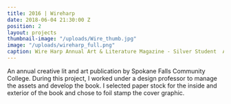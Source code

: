 ```yaml
---
title: 2016 | Wireharp
date: 2018-06-04 21:30:00 Z
position: 2
layout: projects
thumbnail-image: "/uploads/Wire_thumb.jpg"
image: "/uploads/wireharp_full.png"
caption: Wire Harp Annual Art & Literature Magazine - Silver Student  Addy Award
---
```


An annual creative lit and art publication by Spokane Falls Community College. During this project, I worked under a design professor to manage the assets and develop the book. I selected paper stock for the inside and exterior of the book and chose to foil stamp the cover graphic.